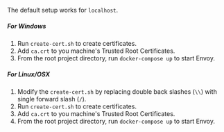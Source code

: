 The default setup works for `localhost`.

##### For Windows
1. Run `create-cert.sh` to create certificates.
2. Add `ca.crt` to you machine's Trusted Root Certificates.
3. From the root project directory, run `docker-compose up` to start Envoy.

##### For Linux/OSX
1. Modify the `create-cert.sh` by replacing double back slashes (`\\`) with single forward slash (`/`).
2. Run `create-cert.sh` to create certificates.
3. Add `ca.crt` to you machine's Trusted Root Certificates.
4. From the root project directory, run `docker-compose up` to start Envoy.
